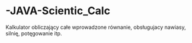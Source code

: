 # -JAVA-Scientic_Calc
Kalkulator obliczający całe wprowadzone równanie, obsługujacy nawiasy, silnię, potęgowanie itp.
